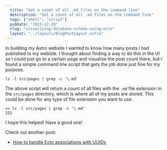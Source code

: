 ```yaml
---
  title: "Get a count of all .md files on the command line"
  description: "Get a count of all .md files on the command line"
  tags: ["shell", "script"]
  pubDate: "2023-12-29"
  slug: "visualizing-database-schema-using-ecto"
  layout: "../layouts/BlogPostLayout.astro"
---
```


In building my Astro website I wanted to know how many posts I had published to my webiste. I thought about finding a way to do this in the UI so I could just go to a certain page and visualize the post count there, but I found a simple command line script that gets the job done just fine for my purpose.

```
ls -l src/pages | grep -c '\.md'
```

The above script will return a count of all files with the `.md` file extension in the `src/pages` directory, which is where all of my posts are stored. This could be done for any type of file extension you want to use.

```
=> ls -l src/pages | grep -c '\.md'
252
```

I hope this helped! Have a good one!


Check out another post:
- [How to handle Ecto associations with UUIDs](https://tinytechtuts.com/2023-ecto-associations-with-uuids)


